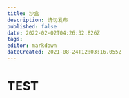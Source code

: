 ```yaml
---
title: 沙盒
description: 请勿发布
published: false
date: 2022-02-02T04:26:32.826Z
tags: 
editor: markdown
dateCreated: 2021-08-24T12:03:16.055Z
---
```


# TEST